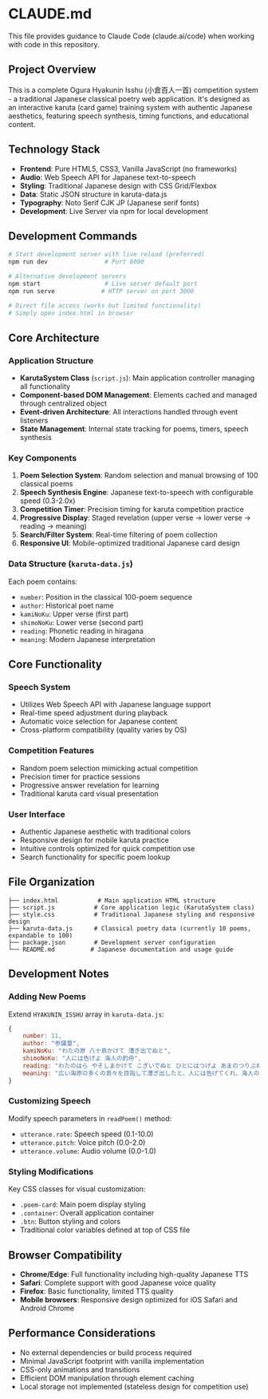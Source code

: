 # CLAUDE.md

This file provides guidance to Claude Code (claude.ai/code) when working with code in this repository.

## Project Overview

This is a complete Ogura Hyakunin Isshu (小倉百人一首) competition system - a traditional Japanese classical poetry web application. It's designed as an interactive karuta (card game) training system with authentic Japanese aesthetics, featuring speech synthesis, timing functions, and educational content.

## Technology Stack

- **Frontend**: Pure HTML5, CSS3, Vanilla JavaScript (no frameworks)
- **Audio**: Web Speech API for Japanese text-to-speech
- **Styling**: Traditional Japanese design with CSS Grid/Flexbox
- **Data**: Static JSON structure in karuta-data.js
- **Typography**: Noto Serif CJK JP (Japanese serif fonts)
- **Development**: Live Server via npm for local development

## Development Commands

```bash
# Start development server with live reload (preferred)
npm run dev                # Port 8000

# Alternative development servers
npm start                  # Live server default port
npm run serve             # HTTP server on port 3000

# Direct file access (works but limited functionality)
# Simply open index.html in browser
```

## Core Architecture

### Application Structure
- **KarutaSystem Class** (`script.js`): Main application controller managing all functionality
- **Component-based DOM Management**: Elements cached and managed through centralized object
- **Event-driven Architecture**: All interactions handled through event listeners
- **State Management**: Internal state tracking for poems, timers, speech synthesis

### Key Components
1. **Poem Selection System**: Random selection and manual browsing of 100 classical poems
2. **Speech Synthesis Engine**: Japanese text-to-speech with configurable speed (0.3-2.0x)
3. **Competition Timer**: Precision timing for karuta competition practice
4. **Progressive Display**: Staged revelation (upper verse → lower verse → reading → meaning)
5. **Search/Filter System**: Real-time filtering of poem collection
6. **Responsive UI**: Mobile-optimized traditional Japanese card design

### Data Structure (`karuta-data.js`)
Each poem contains:
- `number`: Position in the classical 100-poem sequence
- `author`: Historical poet name
- `kamiNoKu`: Upper verse (first part)
- `shimoNoKu`: Lower verse (second part) 
- `reading`: Phonetic reading in hiragana
- `meaning`: Modern Japanese interpretation

## Core Functionality

### Speech System
- Utilizes Web Speech API with Japanese language support
- Real-time speed adjustment during playback
- Automatic voice selection for Japanese content
- Cross-platform compatibility (quality varies by OS)

### Competition Features
- Random poem selection mimicking actual competition
- Precision timer for practice sessions
- Progressive answer revelation for learning
- Traditional karuta card visual presentation

### User Interface
- Authentic Japanese aesthetic with traditional colors
- Responsive design for mobile karuta practice
- Intuitive controls optimized for quick competition use
- Search functionality for specific poem lookup

## File Organization

```
├── index.html           # Main application HTML structure
├── script.js           # Core application logic (KarutaSystem class)
├── style.css           # Traditional Japanese styling and responsive design
├── karuta-data.js      # Classical poetry data (currently 10 poems, expandable to 100)
├── package.json        # Development server configuration
└── README.md          # Japanese documentation and usage guide
```

## Development Notes

### Adding New Poems
Extend `HYAKUNIN_ISSHU` array in `karuta-data.js`:
```javascript
{
    number: 11,
    author: "参議篁", 
    kamiNoKu: "わたの原 八十島かけて 漕ぎ出でぬと",
    shimoNoKu: "人には告げよ 海人の釣舟",
    reading: "わたのはら やそしまかけて こぎいでぬと ひとにはつげよ あまのつりぶね",
    meaning: "広い海原の多くの島々を目指して漕ぎ出したと、人には告げてくれ、海人の釣舟よ"
}
```

### Customizing Speech
Modify speech parameters in `readPoem()` method:
- `utterance.rate`: Speech speed (0.1-10.0)
- `utterance.pitch`: Voice pitch (0.0-2.0)  
- `utterance.volume`: Audio volume (0.0-1.0)

### Styling Modifications
Key CSS classes for visual customization:
- `.poem-card`: Main poem display styling
- `.container`: Overall application container
- `.btn`: Button styling and colors
- Traditional color variables defined at top of CSS file

## Browser Compatibility

- **Chrome/Edge**: Full functionality including high-quality Japanese TTS
- **Safari**: Complete support with good Japanese voice quality  
- **Firefox**: Basic functionality, limited TTS quality
- **Mobile browsers**: Responsive design optimized for iOS Safari and Android Chrome

## Performance Considerations

- No external dependencies or build process required
- Minimal JavaScript footprint with vanilla implementation
- CSS-only animations and transitions
- Efficient DOM manipulation through element caching
- Local storage not implemented (stateless design for competition use)